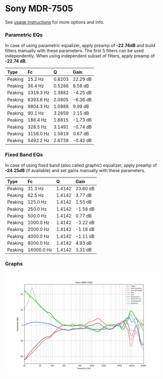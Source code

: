 # Sony MDR-7505
See [usage instructions](https://github.com/jaakkopasanen/AutoEq#usage) for more options and info.

### Parametric EQs
In case of using parametric equalizer, apply preamp of **-22.74dB** and build filters manually
with these parameters. The first 5 filters can be used independently.
When using independent subset of filters, apply preamp of **-22.74 dB**.

| Type    | Fc        |      Q | Gain     |
|:--------|:----------|:-------|:---------|
| Peaking | 15.2 Hz   | 0.8203 | 22.29 dB |
| Peaking | 36.4 Hz   | 0.5286 | 8.58 dB  |
| Peaking | 1319.3 Hz | 1.3882 | -4.25 dB |
| Peaking | 6393.6 Hz | 2.0805 | -6.36 dB |
| Peaking | 9804.3 Hz | 1.0888 | 9.99 dB  |
| Peaking | 90.1 Hz   | 3.2659 | 2.15 dB  |
| Peaking | 186.4 Hz  | 1.8815 | -1.73 dB |
| Peaking | 328.5 Hz  | 3.1491 | -0.74 dB |
| Peaking | 3158.0 Hz | 1.5619 | 0.67 dB  |
| Peaking | 5492.2 Hz | 2.6739 | -0.42 dB |

### Fixed Band EQs
In case of using fixed band (also called graphic) equalizer, apply preamp of **-24.25dB**
(if available) and set gains manually with these parameters.

| Type    | Fc         |      Q | Gain     |
|:--------|:-----------|:-------|:---------|
| Peaking | 31.3 Hz    | 1.4142 | 23.60 dB |
| Peaking | 62.5 Hz    | 1.4142 | 3.77 dB  |
| Peaking | 125.0 Hz   | 1.4142 | 1.55 dB  |
| Peaking | 250.0 Hz   | 1.4142 | -1.58 dB |
| Peaking | 500.0 Hz   | 1.4142 | 0.77 dB  |
| Peaking | 1000.0 Hz  | 1.4142 | -3.22 dB |
| Peaking | 2000.0 Hz  | 1.4142 | -1.18 dB |
| Peaking | 4000.0 Hz  | 1.4142 | -1.11 dB |
| Peaking | 8000.0 Hz  | 1.4142 | 4.93 dB  |
| Peaking | 16000.0 Hz | 1.4142 | 3.31 dB  |

### Graphs
![](./Sony%20MDR-7505.png)